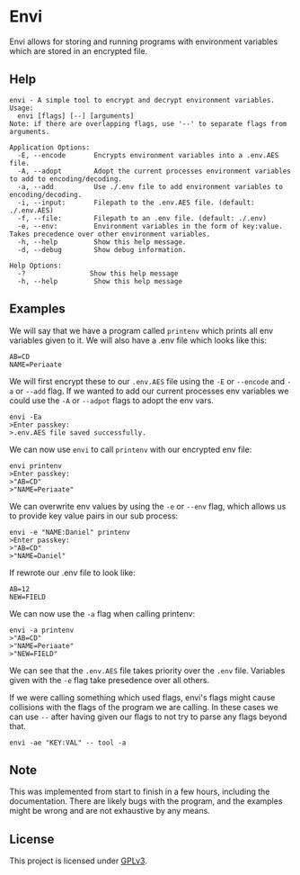 # Envi
Envi allows for storing and running programs with environment variables which are stored in an encrypted file.

## Help
```
envi - A simple tool to encrypt and decrypt environment variables.
Usage:
  envi [flags] [--] [arguments]
Note: if there are overlapping flags, use '--' to separate flags from arguments.

Application Options:
  -E, --encode       Encrypts environment variables into a .env.AES file.
  -A, --adopt        Adopt the current processes environment variables to add to encoding/decoding.
  -a, --add          Use ./.env file to add environment variables to encoding/decoding.
  -i, --input:       Filepath to the .env.AES file. (default: ./.env.AES)
  -f, --file:        Filepath to an .env file. (default: ./.env)
  -e, --env:         Environment variables in the form of key:value. Takes precedence over other environment variables.
  -h, --help         Show this help message.
  -d, --debug        Show debug information.

Help Options:
  -?                Show this help message
  -h, --help         Show this help message
```

## Examples
We will say that we have a program called `printenv` which prints all env variables given to it. We will also have a .env file which looks like this:
```
AB=CD
NAME=Periaate
```

We will first encrypt these to our `.env.AES` file using the `-E` or `--encode` and `-a` or `--add` flag. If we wanted to add our current processes env variables we could use the `-A` or `--adpot` flags to adopt the env vars.
```
envi -Ea
>Enter passkey:
>.env.AES file saved successfully.
```

We can now use `envi` to call `printenv` with our encrypted env file:
```
envi printenv
>Enter passkey:
>"AB=CD"
>"NAME=Periaate"
```

We can overwrite env values by using the `-e` or `--env` flag, which allows us to provide key value pairs in our sub process:
```
envi -e "NAME:Daniel" printenv
>Enter passkey:
>"AB=CD"
>"NAME=Daniel"
```

If rewrote our .env file to look like:
```
AB=12
NEW=FIELD
```

We can now use the `-a` flag when calling printenv:
```
envi -a printenv
>"AB=CD"
>"NAME=Periaate"
>"NEW=FIELD"
```

We can see that the `.env.AES` file takes priority over the `.env` file. Variables given with the `-e` flag take presedence over all others.


If we were calling something which used flags, envi's flags might cause collisions with the flags of the program we are calling. In these cases we can use `--` after having given our flags to not try to parse any flags beyond that.
```
envi -ae "KEY:VAL" -- tool -a
```


## Note
This was implemented from start to finish in a few hours, including the documentation. There are likely bugs with the program, and the examples might be wrong and are not exhaustive by any means.

## License
This project is licensed under [GPLv3](./LICENSE).